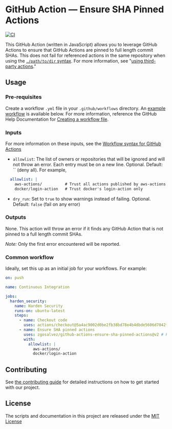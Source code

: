 # GitHub Action — Ensure SHA Pinned Actions
[![CI](https://github.com/zgosalvez/github-actions-ensure-sha-pinned-actions/actions/workflows/ci.yml/badge.svg)](https://github.com/zgosalvez/github-actions-ensure-sha-pinned-actions/actions/workflows/ci.yml)

This GitHub Action (written in JavaScript) allows you to leverage GitHub Actions to ensure that GitHub Actions are pinned to full length commit SHAs. This does not fail for referenced actions in the same repository when using the [`./path/to/dir` syntax](https://docs.github.com/actions/learn-github-actions/finding-and-customizing-actions#referencing-an-action-in-the-same-repository-where-a-workflow-file-uses-the-action). For more information, see "[using third-party actions](https://docs.github.com/en/free-pro-team@latest/actions/learn-github-actions/security-hardening-for-github-actions#using-third-party-actions)."

## Usage
### Pre-requisites
Create a workflow `.yml` file in your `.github/workflows` directory. An [example workflow](#common-workflow) is available below. For more information, reference the GitHub Help Documentation for [Creating a workflow file](https://help.github.com/en/articles/configuring-a-workflow#creating-a-workflow-file).

### Inputs
For more information on these inputs, see the [Workflow syntax for GitHub Actions](https://docs.github.com/actions/reference/workflow-syntax-for-github-actions#jobsjob_idstepswith)

- `allowlist`: The list of owners or repositories that will be ignored and will not throw an error. Each entry must be on a new line. Optional. Default: `` (deny all). For example,
```yaml
  allowlist: |
    aws-actions/          # Trust all actions published by aws-actions
    docker/login-action   # Trust docker's login-action only
```
- `dry_run`: Set to `true` to show warnings instead of failing. Optional. Default: `false` (fail on any error)

### Outputs
None. This action will throw an error if it finds any GitHub Action that is not pinned to a full length commit SHAs.

*Note:* Only the first error encountered will be reported.

### Common workflow

Ideally, set this up as an initial job for your workflows. For example:
```yaml
on: push

name: Continuous Integration

jobs:
  harden_security:
    name: Harden Security
    runs-on: ubuntu-latest
    steps:
      - name: Checkout code
        uses: actions/checkout@5a4ac9002d0be2fb38bd78e4b4dbde5606d7042f # v2.3.4
      - name: Ensure SHA pinned actions
        uses: zgosalvez/github-actions-ensure-sha-pinned-actions@v2 # Replace this
        with:
          allowlist: |
            aws-actions/
            docker/login-action
```

## Contributing
See [the contributing guide](.github/CONTRIBUTING.md) for detailed instructions on how to get started with our project.

## License
The scripts and documentation in this project are released under the [MIT License](LICENSE.md)
